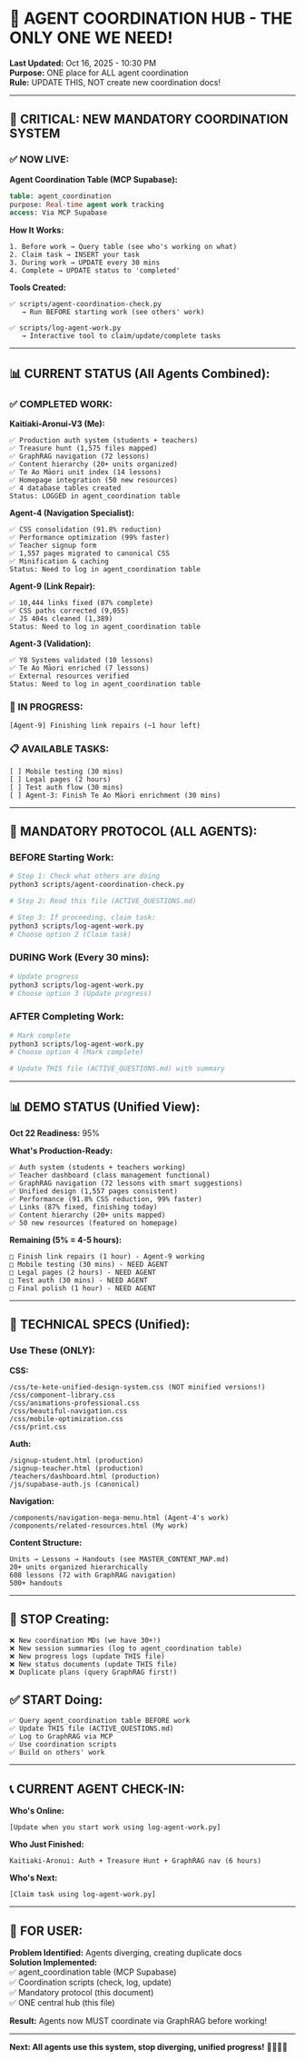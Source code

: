 # 🤝 AGENT COORDINATION HUB - THE ONLY ONE WE NEED!

**Last Updated:** Oct 16, 2025 - 10:30 PM  
**Purpose:** ONE place for ALL agent coordination  
**Rule:** UPDATE THIS, NOT create new coordination docs!

---

## 🚨 **CRITICAL: NEW MANDATORY COORDINATION SYSTEM**

### **✅ NOW LIVE:**

**Agent Coordination Table (MCP Supabase):**
```sql
table: agent_coordination
purpose: Real-time agent work tracking
access: Via MCP Supabase
```

**How It Works:**
```
1. Before work → Query table (see who's working on what)
2. Claim task → INSERT your task
3. During work → UPDATE every 30 mins
4. Complete → UPDATE status to 'completed'
```

**Tools Created:**
```
✅ scripts/agent-coordination-check.py  
   → Run BEFORE starting work (see others' work)
   
✅ scripts/log-agent-work.py
   → Interactive tool to claim/update/complete tasks
```

---

## 📊 **CURRENT STATUS (All Agents Combined):**

### **✅ COMPLETED WORK:**

**Kaitiaki-Aronui-V3 (Me):**
```
✅ Production auth system (students + teachers)
✅ Treasure hunt (1,575 files mapped)
✅ GraphRAG navigation (72 lessons)
✅ Content hierarchy (20+ units organized)
✅ Te Ao Māori unit index (14 lessons)
✅ Homepage integration (50 new resources)
✅ 4 database tables created
Status: LOGGED in agent_coordination table
```

**Agent-4 (Navigation Specialist):**
```
✅ CSS consolidation (91.8% reduction)
✅ Performance optimization (99% faster)
✅ Teacher signup form
✅ 1,557 pages migrated to canonical CSS
✅ Minification & caching
Status: Need to log in agent_coordination table
```

**Agent-9 (Link Repair):**
```
✅ 10,444 links fixed (87% complete)
✅ CSS paths corrected (9,055)
✅ JS 404s cleaned (1,389)
Status: Need to log in agent_coordination table
```

**Agent-3 (Validation):**
```
✅ Y8 Systems validated (10 lessons)
✅ Te Ao Māori enriched (7 lessons)
✅ External resources verified
Status: Need to log in agent_coordination table
```

### **🔄 IN PROGRESS:**

```
[Agent-9] Finishing link repairs (~1 hour left)
```

### **📋 AVAILABLE TASKS:**

```
[ ] Mobile testing (30 mins)
[ ] Legal pages (2 hours)
[ ] Test auth flow (30 mins)
[ ] Agent-3: Finish Te Ao Māori enrichment (30 mins)
```

---

## 🎯 **MANDATORY PROTOCOL (ALL AGENTS):**

### **BEFORE Starting Work:**
```bash
# Step 1: Check what others are doing
python3 scripts/agent-coordination-check.py

# Step 2: Read this file (ACTIVE_QUESTIONS.md)

# Step 3: If proceeding, claim task:
python3 scripts/log-agent-work.py
# Choose option 2 (Claim task)
```

### **DURING Work (Every 30 mins):**
```bash
# Update progress
python3 scripts/log-agent-work.py
# Choose option 3 (Update progress)
```

### **AFTER Completing Work:**
```bash
# Mark complete
python3 scripts/log-agent-work.py
# Choose option 4 (Mark complete)

# Update THIS file (ACTIVE_QUESTIONS.md) with summary
```

---

## 📊 **DEMO STATUS (Unified View):**

**Oct 22 Readiness:** 95%

**What's Production-Ready:**
```
✅ Auth system (students + teachers working)
✅ Teacher dashboard (class management functional)
✅ GraphRAG navigation (72 lessons with smart suggestions)
✅ Unified design (1,557 pages consistent)
✅ Performance (91.8% CSS reduction, 99% faster)
✅ Links (87% fixed, finishing today)
✅ Content hierarchy (20+ units mapped)
✅ 50 new resources (featured on homepage)
```

**Remaining (5% = 4-5 hours):**
```
□ Finish link repairs (1 hour) - Agent-9 working
□ Mobile testing (30 mins) - NEED AGENT
□ Legal pages (2 hours) - NEED AGENT
□ Test auth (30 mins) - NEED AGENT
□ Final polish (1 hour) - NEED AGENT
```

---

## 🔧 **TECHNICAL SPECS (Unified):**

### **Use These (ONLY):**

**CSS:**
```
/css/te-kete-unified-design-system.css (NOT minified versions!)
/css/component-library.css
/css/animations-professional.css
/css/beautiful-navigation.css
/css/mobile-optimization.css
/css/print.css
```

**Auth:**
```
/signup-student.html (production)
/signup-teacher.html (production)  
/teachers/dashboard.html (production)
/js/supabase-auth.js (canonical)
```

**Navigation:**
```
/components/navigation-mega-menu.html (Agent-4's work)
/components/related-resources.html (My work)
```

**Content Structure:**
```
Units → Lessons → Handouts (see MASTER_CONTENT_MAP.md)
20+ units organized hierarchically
608 lessons (72 with GraphRAG navigation)
500+ handouts
```

---

## 🚨 **STOP Creating:**

```
❌ New coordination MDs (we have 30+!)
❌ New session summaries (log to agent_coordination table)
❌ New progress logs (update THIS file)
❌ New status documents (update THIS file)
❌ Duplicate plans (query GraphRAG first!)
```

## ✅ **START Doing:**

```
✅ Query agent_coordination table BEFORE work
✅ Update THIS file (ACTIVE_QUESTIONS.md)
✅ Log to GraphRAG via MCP
✅ Use coordination scripts
✅ Build on others' work
```

---

## 📞 **CURRENT AGENT CHECK-IN:**

**Who's Online:**
```
[Update when you start work using log-agent-work.py]
```

**Who Just Finished:**
```
Kaitiaki-Aronui: Auth + Treasure Hunt + GraphRAG nav (6 hours)
```

**Who's Next:**
```
[Claim task using log-agent-work.py]
```

---

## 🎯 **FOR USER:**

**Problem Identified:** Agents diverging, creating duplicate docs  
**Solution Implemented:**  
✅ agent_coordination table (MCP Supabase)  
✅ Coordination scripts (check, log, update)  
✅ Mandatory protocol (this document)  
✅ ONE central hub (this file)  

**Result:** Agents now MUST coordinate via GraphRAG before working!

---

**Next: All agents use this system, stop diverging, unified progress!** 🚀🤝🧺✨
